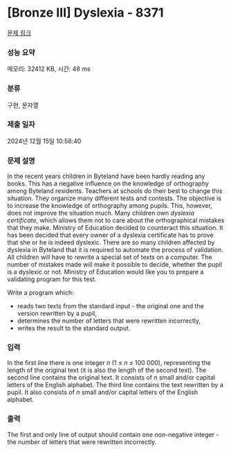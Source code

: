 # [Bronze III] Dyslexia - 8371 

[문제 링크](https://www.acmicpc.net/problem/8371) 

### 성능 요약

메모리: 32412 KB, 시간: 48 ms

### 분류

구현, 문자열

### 제출 일자

2024년 12월 15일 10:58:40

### 문제 설명

<p>In the recent years children in Byteland have been hardly reading any books. This has a negative influence on the knowledge of orthography among Byteland residents. Teachers at schools do their best to change this situation. They organize many different tests and contests. The objective is to increase the knowledge of orthography among pupils. This, however, does not improve the situation much. Many children own <i>dyslexia certificate</i>, which allows them not to care about the orthographical mistakes that they make. Ministry of Education decided to counteract this situation. It has been decided that every owner of a dyslexia certificate has to prove that she or he is indeed dyslexic. There are so many children affected by dyslexia in Byteland that it is required to automate the process of validation. All children will have to rewrite a special set of texts on a computer. The number of mistakes made will make it possible to decide, whether the pupil is a dyslexic or not. Ministry of Education would like you to prepare a validating program for this test.</p>

<p>Write a program which:</p>

<ul>
	<li>reads two texts from the standard input - the original one and the version rewritten by a pupil,</li>
	<li>determines the number of letters that were rewritten incorrectly,</li>
	<li>writes the result to the standard output.</li>
</ul>

### 입력 

 <p>In the first line there is one integer <em>n</em> (1 ≤ <em>n</em> ≤ 100 000), representing the length of the original text (it is also the length of the second text). The second line contains the original text. It consists of <em>n</em> small and/or capital letters of the English alphabet. The third line contains the text rewritten by a pupil. It also consists of <em>n</em> small and/or capital letters of the English alphabet.</p>

### 출력 

 <p>The first and only line of output should contain one non-negative integer - the number of letters that were rewritten incorrectly.</p>

